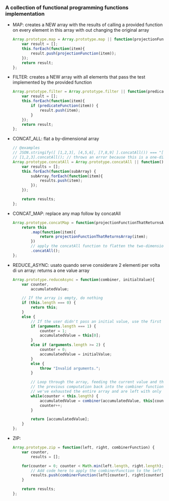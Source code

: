 ### A collection of functional programming functions implementation

- MAP: creates a NEW array with the results of calling a provided function on every element in this array with out changing the original array
    ```js
    Array.prototype.map = Array.prototype.map || function(projectionFunction) {
    	var result = [];
    	this.forEach(function(item){
    		result.push(projectionFunction(item));
    	});
    	return result;
    };
    ```
- FILTER: creates a NEW array with all elements that pass the test implemented by the provided function
    ```js
    Array.prototype.filter = Array.prototype.filter || function(predicateFunction) {
        var result = [];
        this.forEach(function(item){
            if (predicateFunction(item)) {
                result.push(item);	
            }
        });
        return result;
    };
    ```
- CONCAT_ALL: flat a by-dimensional array 
    ```js
    // @examples
    // JSON.stringify([ [1,2,3], [4,5,6], [7,8,9] ].concatAll()) === "[1,2,3,4,5,6,7,8,9]"
    // [1,2,3].concatAll(); // throws an error because this is a one-dimensional array
    Array.prototype.concatAll = Array.prototype.concatAll || function() {
        var results = [];
        this.forEach(function(subArray) {
            subArray.forEach(function(item){
                results.push(item);
            });
        });
    
        return results;
    };
    ```
    
- CONCAT_MAP: replace any map follow by concatAll
    ```js
    Array.prototype.concatMap = function(projectionFunctionThatReturnsArray) {
        return this
            .map(function(item){
                return projectionFunctionThatReturnsArray(item);
            })
            // apply the concatAll function to flatten the two-dimensional array
            .concatAll();
    };
    ```
    
- REDUCE_ASYNC: usato quando serve considerare 2 elementi per volta di un array: returns a one value array
    ```js
    Array.prototype.reduceAsync = function(combiner, initialValue){
        var counter,
            accumulatedValue;
    
        // If the array is empty, do nothing
        if (this.length === 0) {
            return this;
        }
        else {
            // If the user didn't pass an initial value, use the first item.
            if (arguments.length === 1) {
                counter = 1;
                accumulatedValue = this[0];
            }
            else if (arguments.length >= 2) {
                counter = 0;
                accumulatedValue = initialValue;
            }
            else {
                throw "Invalid arguments.";
            }
    
            // Loop through the array, feeding the current value and the result of
            // the previous computation back into the combiner function until
            // we've exhausted the entire array and are left with only one function.
            while(counter < this.length) {
                accumulatedValue = combiner(accumulatedValue, this[counter]);
                counter++;
            }
    
            return [accumulatedValue];
        }
    };
    ```
    
- ZIP:
    ```js
    Array.prototype.zip = function(left, right, combinerFunction) {
        var counter,
            results = [];
    
        for(counter = 0; counter < Math.min(left.length, right.length); counter++) {
            // Add code here to apply the combinerFunction to the left and right-hand tems in the respective arrays
            results.push(combinerFunction(left[counter], right[counter]));
        }
    
        return results;
    };
    ```